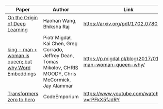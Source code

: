 | **Paper**                                                | **Author**                                                                                                   | **Link**                                                   |
| -------------------------------------------------------- | ------------------------------------------------------------------------------------------------------------ | ---------------------------------------------------------- |
|[On the Origin of Deep Learning](Papers/On%20the%20Origin%20of%20Deep%20Learning.md)                  | Haohan Wang, Bhiksha Raj                                                                                     | https://arxiv.org/pdf/1702.07800.pdf                       |
| [king - man + woman is queen; but why Word Embeddings](Papers/king%20-%20man%20+%20woman%20is%20queen;%20but%20why%20Word%20Embeddings.md)| Piotr Migdał, Kai Chen, Greg Corrado, Jeffrey Dean, Tomas Mikolov, CHRIS MOODY, Chris McCormick, Jay Alammar | https://p.migdal.pl/blog/2017/01/king-man-woman-queen-why/ |
| [Transformers zero to hero](Papers/Transformers%20zero%20to%20hero.md)                     | CodeEmporium                                                                                                 | https://www.youtube.com/watch?v=rPFkX5fJdRY                |
